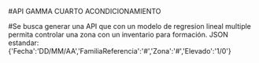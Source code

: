 #API GAMMA CUARTO ACONDICIONAMIENTO


#Se busca generar una API que con un modelo de regresion lineal multiple permita
controlar una zona con un inventario para formación.
JSON estandar:
{'Fecha':'DD/MM/AA','FamiliaReferencia':'#','Zona':'#','Elevado':'1/0'}
